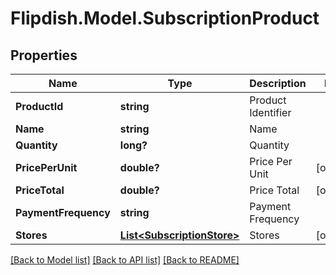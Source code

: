 # Flipdish.Model.SubscriptionProduct
## Properties

Name | Type | Description | Notes
------------ | ------------- | ------------- | -------------
**ProductId** | **string** | Product Identifier | 
**Name** | **string** | Name | 
**Quantity** | **long?** | Quantity | 
**PricePerUnit** | **double?** | Price Per Unit | [optional] 
**PriceTotal** | **double?** | Price Total | [optional] 
**PaymentFrequency** | **string** | Payment Frequency | 
**Stores** | [**List&lt;SubscriptionStore&gt;**](SubscriptionStore.md) | Stores | [optional] 

[[Back to Model list]](../README.md#documentation-for-models) [[Back to API list]](../README.md#documentation-for-api-endpoints) [[Back to README]](../README.md)

